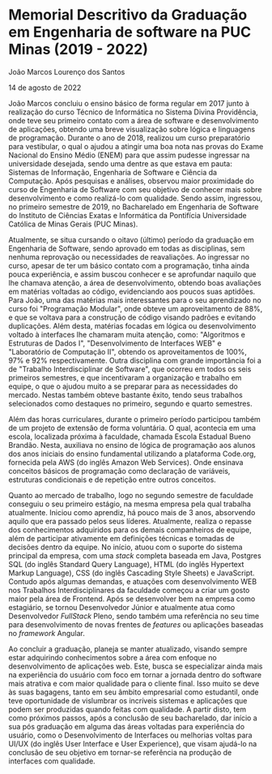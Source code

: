 # Memorial Descritivo da Graduação em Engenharia de software na PUC Minas (2019 - 2022)

João Marcos Lourenço dos Santos

14 de agosto de 2022

João Marcos concluiu o ensino básico de forma regular em 2017 junto à realização do curso Técnico de Informática no Sistema Divina Providência, onde teve seu primeiro contato com a área de software e desenvolvimento de aplicações, obtendo uma breve visualização sobre lógica e linguagens de programação. Durante o ano de 2018, realizou um curso preparatório para vestibular, o qual o ajudou a atingir uma boa nota nas provas do Exame Nacional do Ensino Médio (ENEM) para que assim  pudesse ingressar na universidade desejada, sendo uma dentre as que estava em pauta: Sistemas de Informação, Engenharia de Software e Ciência da Computação. Após pesquisas e análises, observou maior proximidade do curso de Engenharia de Software com seu objetivo de conhecer mais sobre desenvolvimento e como realizá-lo com qualidade. Sendo assim, ingressou, no primeiro semestre de 2019, no Bacharelado em Engenharia de Software do Instituto de Ciências Exatas e Informática da Pontifícia Universidade Católica de Minas Gerais (PUC Minas).  

Atualmente, se situa cursando o oitavo (último) período da graduação em Engenharia de Software, sendo aprovado em todas as disciplinas, sem nenhuma reprovação ou  necessidades de reavaliações. Ao ingressar no curso, apesar de ter um básico contato com a programação, tinha ainda pouca experiência, e assim buscou conhecer e se aprofundar naquilo que lhe chamava atenção, a área de desenvolvimento, obtendo boas avaliações em matérias voltadas ao código, evidenciando aos poucos suas aptidões. Para João, uma das matérias mais interessantes para o seu aprendizado no curso foi "Programação Modular", onde obteve um aproveitamento de 88%, e que se voltava para a construção de código visando padrões e evitando duplicações. Além desta, matérias focadas em lógica ou desenvolvimento voltado à interfaces lhe chamaram muita atenção, como: "Algoritmos e Estruturas de Dados I", "Desenvolvimento de Interfaces WEB" e "Laboratório de Computação II", obtendo os aproveitamentos de 100%, 97% e 92% respectivamente. Outra disciplina com grande importância foi a de "Trabalho Interdisciplinar de Software", que ocorreu em todos os seis primeiros semestres, e que incentivaram a organização e trabalho em equipe, o que o ajudou muito a se preparar para as necessidades do mercado. Nestas também obteve bastante êxito, tendo seus trabalhos selecionados como destaques no primeiro, segundo e quarto semestres. 

Além das horas curriculares, durante o primeiro período participou também de um projeto de extensão de forma voluntária. O qual, acontecia em uma escola, localizada próxima à faculdade, chamada Escola Estadual Bueno Brandão. Nesta, auxiliava no ensino de lógica de programação aos alunos dos anos iniciais do ensino fundamental utilizando a plataforma Code.org, fornecida pela AWS (do inglês Amazon Web Services). Onde ensinava conceitos básicos de programação como declaração de variáveis, estruturas condicionais e de repetição entre outros conceitos.

Quanto ao mercado de trabalho, logo no segundo semestre de faculdade conseguiu o seu primeiro estágio, na mesma empresa pela qual trabalha atualmente. Iniciou como aprendiz, há pouco mais de 3 anos, absorvendo aquilo que era passado pelos seus líderes. Atualmente, realiza o repasse dos conhecimentos adquiridos para os demais companheiros de equipe, além de participar ativamente em definições técnicas e tomadas de decisões dentro da equipe. No início, atuou com o suporte do sistema principal da empresa, com uma _stack_ completa baseada em Java, Postgres SQL (do inglês Standard Query Language), HTML (do inglês Hypertext Markup Language), CSS (do inglês Cascading Style Sheets) e JavaScript. Contudo após algumas demandas, e atuações com desenvolvimento WEB nos Trabalhos Interdisciplinares da faculdade começou a criar um gosto maior pela área de Frontend. Após se desenvolver bem na empresa como estagiário, se tornou Desenvolvedor Júnior e atualmente atua como Desenvolvedor _FullStack_ Pleno, sendo também uma referência no seu time para desenvolvimento de novas frentes de _features_ ou aplicações baseadas no _framework_ Angular.

Ao concluir a graduação, planeja se manter atualizado, visando sempre estar adquirindo conhecimentos sobre a área com enfoque no desenvolvimento de aplicações web. Este, busca se especializar ainda mais na experiência do usuário com foco em tornar a jornada dentro do software mais atrativa e com maior qualidade para o cliente final. Isso muito se deve às suas bagagens, tanto em seu âmbito empresarial como estudantil, onde teve oportunidade de vislumbrar os incríveis sistemas e aplicações que podem ser produzidas quando feitas com qualidade. A partir disto, tem como próximos passos, após a conclusão de seu bacharelado, dar início a sua pós graduação em alguma das áreas voltadas para experiência do usuário, como o Desenvolvimento de Interfaces ou melhorias voltas para UI/UX (do inglês User Interface e User Experience), que visam ajudá-lo na conclusão de seu objetivo em tornar-se referência na produção de interfaces com qualidade.










